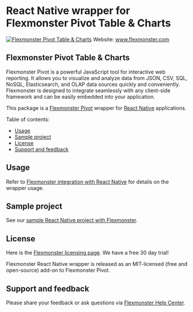 # React Native wrapper for Flexmonster Pivot Table & Charts 
[![Flexmonster Pivot Table & Charts](https://cdn.flexmonster.com/landing.png)](https://flexmonster.com)
Website: www.flexmonster.com

## Flexmonster Pivot Table & Charts

Flexmonster Pivot is a powerful JavaScript tool for interactive web reporting. It allows you to visualize and analyze data from JSON, CSV, SQL, NoSQL, Elasticsearch, and OLAP data sources quickly and conveniently. Flexmonster is designed to integrate seamlessly with any client-side framework and can be easily embedded into your application.

This package is a [Flexmonster Pivot](https://www.flexmonster.com/) wrapper for [React Native](https://reactnative.dev/) applications. 

Table of contents:

* [Usage](#usage)
* [Sample project](#sample-project)
* [License](#license)
* [Support and feedback](#support-feedback)

## <a name="usage"></a>Usage ##

Refer to [Flexmonster integration with React Native](https://www.flexmonster.com/doc/integration-with-react-native/) for details on the wrapper usage.

## <a name="sample-project"></a>Sample project ##

See our [sample React Native project with Flexmonster](https://github.com/flexmonster/pivot-react-native).

## <a name="license"></a>License ##

Here is the [Flexmonster licensing page](https://www.flexmonster.com/pivot-table-editions-and-pricing/). We have a free 30 day trial! 

Flexmonster React Native wrapper is released as an MIT-licensed (free and open-source) add-on to Flexmonster Pivot.

## <a name="support-feedback"></a>Support and feedback ##

Please share your feedback or ask questions via [Flexmonster Help Center](https://www.flexmonster.com/help-center/).
